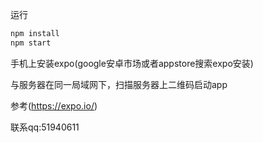运行

```sh
npm install
npm start
```

手机上安装expo(google安卓市场或者appstore搜索expo安装)

与服务器在同一局域网下，扫描服务器上二维码启动app

参考(https://expo.io/)

联系qq:51940611